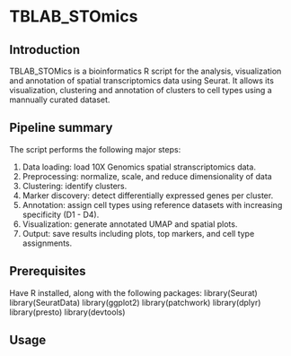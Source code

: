 # TBLAB_STOmics

## Introduction
TBLAB_STOMics is a bioinformatics R script for the analysis, visualization and annotation of spatial transcriptomics data using Seurat. It allows its visualization, clustering and annotation of clusters to cell types using a mannually curated dataset.

## Pipeline summary
The script performs the following major steps:
1. Data loading: load 10X Genomics spatial stranscriptomics data.
2. Preprocessing: normalize, scale, and reduce dimensionality of data
3. Clustering: identify clusters.
4. Marker discovery: detect differentially expressed genes per cluster.
5. Annotation: assign cell types using reference datasets with increasing specificity (D1 - D4).
6. Visualization: generate annotated UMAP and spatial plots.
7. Output: save results including plots, top markers, and cell type assignments.


## Prerequisites
Have R installed, along with the following packages:
library(Seurat)
library(SeuratData)
library(ggplot2)
library(patchwork)
library(dplyr)
library(presto)
library(devtools)


## Usage
